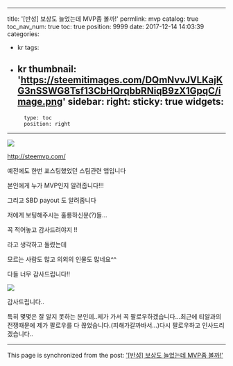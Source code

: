 
---
title: '[반성] 보상도 늘었는데 MVP좀 볼까!'
permlink: mvp
catalog: true
toc_nav_num: true
toc: true
position: 9999
date: 2017-12-14 14:03:39
categories:
- kr
tags:
- kr
thumbnail: 'https://steemitimages.com/DQmNvvJVLKajKG3nSSWG8Tsf13CbHQrqbbRNiqB9zX1GpqC/image.png'
sidebar:
    right:
        sticky: true
widgets:
    -
        type: toc
        position: right
---


![](https://steemitimages.com/DQmNvvJVLKajKG3nSSWG8Tsf13CbHQrqbbRNiqB9zX1GpqC/image.png)

http://steemvp.com/

예전에도 한번 포스팅했었던 스팀관련 앱입니다

본인에게 누가 MVP인지 알려줍니다!!!

그리고 SBD payout 도 알려줍니다

저에게 보팅해주시는 훌룡하신분(?)들...

꼭 적어놓고 감사드려야지 !!

라고 생각하고 돌렸는데

모르는 사람도 많고 의외의 인물도 많네요^^

다들 너무 감사드립니다!!

![](https://steemitimages.com/DQmdNMry3XJh2oYzDG4LGjGZGeadZoDc2ktnnZsXfeoNjzo/image.png)

감사드립니다..

특히 몇몇은 잘 알지 못하는 분인데..제가 가서 꼭 팔로우하겠습니다...최근에 티알과의 전쟁때문에 제가 팔로우를 다 끊었습니다.(피해가갈까바서...)다시 팔로우하고 인사드리겠습니다..

- - -

This page is synchronized from the post: ['[반성] 보상도 늘었는데 MVP좀 볼까!'](https://steemit.com/@virus707/mvp)

